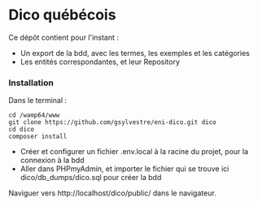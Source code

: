 # Dico québécois 

Ce dépôt contient pour l'instant : 
- Un export de la bdd, avec les termes, les exemples et les catégories
- Les entités correspondantes, et leur Repository

### Installation 

Dans le terminal : 
```
cd /wamp64/www
git clone https://github.com/gsylvestre/eni-dico.git dico
cd dico
composer install
```

- Créer et configurer un fichier .env.local à la racine du projet, pour la connexion à la bdd
- Aller dans PHPmyAdmin, et importer le fichier qui se trouve ici dico/db_dumps/dico.sql pour créer la bdd

Naviguer vers http://localhost/dico/public/ dans le navigateur.
